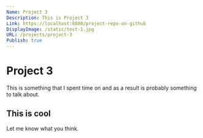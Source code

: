 ```yaml
---
Name: Project 3
Description: This is Project 3
Link: https://localhost:8080/project-repo-on-github
DisplayImage: /static/test-1.jpg
URL: /projects/project-3
Publish: true
---
```


# Project 3 

This is something that I spent time on and as a result is probably something to talk about. 

## This is cool 

Let me know what you think.
